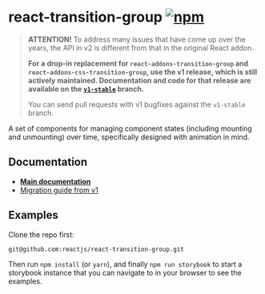 # react-transition-group [![npm][npm-badge]][npm]

> **ATTENTION!** To address many issues that have come up over the years, the API in v2 is different from that in the original React addon.
>
> **For a drop-in replacement for `react-addons-transition-group` and `react-addons-css-transition-group`, use the v1 release, which is still actively maintained. Documentation and code for that release are available on the [`v1-stable`](https://github.com/reactjs/react-transition-group/tree/v1-stable) branch.**
>
> You can send pull requests with v1 bugfixes against the `v1-stable` branch.

A set of components for managing component states (including mounting and unmounting) over time, specifically designed with animation in mind.

## Documentation

- [**Main documentation**](https://reactcommunity.org/react-transition-group/)
- [Migration guide from v1](/Migration.md)

## Examples

Clone the repo first:

```
git@github.com:reactjs/react-transition-group.git
```

Then run `npm install` (or `yarn`), and finally `npm run storybook` to start a storybook instance that you can navigate to in your browser to see the examples.

[npm-badge]: https://img.shields.io/npm/v/react-transition-group.svg
[npm]: https://www.npmjs.org/package/react-transition-group
